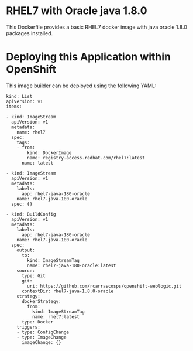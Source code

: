 RHEL7 with Oracle java 1.8.0
============================

This Dockerfile provides a basic RHEL7 docker image with java oracle 1.8.0
packages installed.

Deploying this Application within OpenShift
===========================================

This image builder can be deployed using the following YAML:

    kind: List
    apiVersion: v1
    items:

    - kind: ImageStream
      apiVersion: v1
      metadata:
        name: rhel7
      spec:
        tags:
        - from:
            kind: DockerImage
            name: registry.access.redhat.com/rhel7:latest
          name: latest

    - kind: ImageStream
      apiVersion: v1
      metadata:
        labels:
          app: rhel7-java-180-oracle
        name: rhel7-java-180-oracle
      spec: {}

    - kind: BuildConfig
      apiVersion: v1
      metadata:
        labels:
          app: rhel7-java-180-oracle
        name: rhel7-java-180-oracle
      spec:
        output:
          to:
            kind: ImageStreamTag
            name: rhel7-java-180-oracle:latest
        source:
          type: Git
          git:
            uri: https://github.com/rcarrascosps/openshift-weblogic.git
          contextDir: rhel7-java-1.8.0-oracle
        strategy:
          dockerStrategy:
            from:
              kind: ImageStreamTag
              name: rhel7:latest
          type: Docker
        triggers:
        - type: ConfigChange
        - type: ImageChange
          imageChange: {}
